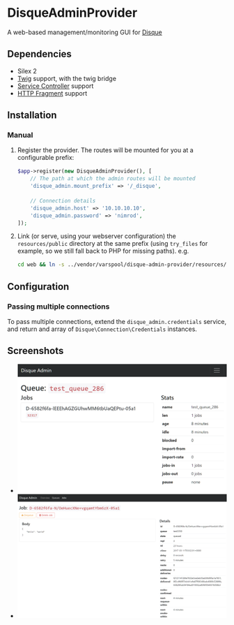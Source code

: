 # DisqueAdminProvider

A web-based management/monitoring GUI for [Disque](https://github.com/antirez/disque)

## Dependencies

* Silex 2
* [Twig](TwigServiceProvider) support, with the twig bridge
* [Service Controller](http://silex.sensiolabs.org/doc/2.0/providers/service_controller.html) support
* [HTTP Fragment](http://silex.sensiolabs.org/doc/2.0/providers/http_fragment.html) support

## Installation

### Manual

1. Register the provider. The routes will be mounted for you at a configurable prefix:
    ```php
    $app->register(new DisqueAdminProvider(), [
        // The path at which the admin routes will be mounted
        'disque_admin.mount_prefix' => '/_disque',

        // Connection details
        'disque_admin.host' => '10.10.10.10',
        'disque_admin.password' => 'nimrod',
    ]);
    ```
2. Link (or serve, using your webserver configuration) the `resources/public` directory
    at the same prefix (using `try_files` for example, so we still fall back to PHP for missing paths).
    e.g.
    ```bash
    cd web && ln -s ../vendor/varspool/disque-admin-provider/resources/public _disque
    ```

## Configuration

### Passing multiple connections

To pass multiple connections, extend the `disque_admin.credentials` service, and return
and array of `Disque\Connection\Credentials` instances.

## Screenshots

* ![Queue view](docs/screenshots/queue-show.png)
* ![Job view](docs/screenshots/job-show.png)
